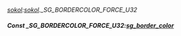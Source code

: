 _[sokol](../../modules/sokol/sokol-module.md):[sokol](../../modules/sokol/sokol-module.md).\_SG\_BORDERCOLOR\_FORCE\_U32_
##### Const \_SG\_BORDERCOLOR\_FORCE\_U32:[sg_border_color](../../modules/sokol/sokol-sg_border_color.md)
